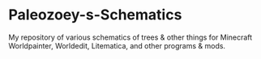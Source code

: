 # Paleozoey-s-Schematics
My repository of various schematics of trees &amp; other things for Minecraft Worldpainter, Worldedit, Litematica, and other programs &amp; mods.
